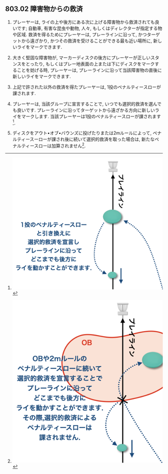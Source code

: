 ## 803.02 障害物からの救済

1. プレーヤーは,
ライの上や後方にある次に上げる障害物から救済されても良いです;
自動車,
有害な昆虫や動物,
人々,
もしくはディレクターが指定する物や区域.
救済を得るためにプレーヤーは,
プレーラインに沿って,
かつターゲットから遠ざかり,
かつその救済を受けることができる最も近い場所に,
新しいライをマークできます.

1. 大きく堅固な障害物が,
マーカーディスクの後方にプレーヤーが正しいスタンスをとったり,
もしくはプレー地表面の上または下にディスクをマークすることを妨げる時,
プレーヤーは,
プレーラインに沿って当該障害物の直後に新しいライをマークできます.

1. 上記で許された以外の救済を得たプレーヤーは,
1投のペナルティースローが課されます.

1. プレーヤーは,
当該グループに宣言することで,
いつでも選択的救済を選んでも良いです.
プレーラインに沿ってターゲットから遠ざかる方向に新しいライをマークします.
当該プレーヤーは1投のペナルティースローが課されます[^1].

1. ディスクをアウト•オブ•バウンズに投げたりまたは2mルールによって,
ペナルティースーローが課され後に続いて選択的救済を取った場合は,
新たなペナルティースローは加算されません[^2].




[^1]: ![選択的救済](assets/img/optional-relief.png)
[^2]: ![OBと選択的救済](assets/img/ob-optional-relief.png)

